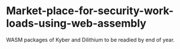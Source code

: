 # Market-place-for-security-work-loads-using-web-assembly
WASM packages of Kyber and Dilithium to be readied by end of year.
